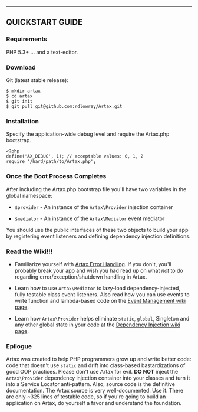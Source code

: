 ----------------
QUICKSTART GUIDE
----------------

### Requirements

PHP 5.3+ ... and a text-editor.

### Download

Git (latest stable release):

    $ mkdir artax
    $ cd artax
    $ git init
    $ git pull git@github.com:rdlowrey/Artax.git

### Installation

Specify the application-wide debug level and require the Artax.php bootstrap.

    <?php
    define('AX_DEBUG', 1); // acceptable values: 0, 1, 2
    require '/hard/path/to/Artax.php';

### Once the Boot Process Completes

After including the Artax.php bootstrap file you'll have two variables in the
global namespace:

  - `$provider` - An instance of the `Artax\Provider` injection container
  
  - `$mediator` - An instance of the `Artax\Mediator` event mediator

You should use the public interfaces of these two objects to build your app
by registering event listeners and defining dependency injection definitions.


### Read the Wiki!!!

  - Familiarize yourself with [Artax Error Handling][wiki-errs]. If you don't,
  you'll probably break your app and wish you had read up on what *not* to do 
  regarding error/exception/shutdown handling in Artax.
  
  - Learn how to use `Artax\Mediator` to lazy-load dependency-injected, fully
  testable class event listeners. Also read how you can use events to write
  function and lambda-based code on the [Event Management wiki page][wiki-events].
  
  - Learn how `Artax\Provider` helps eliminate `static`, `global`, Singleton
  and any other global state in your code at the [Dependency Injection wiki page][wiki-deps].

### Epilogue

Artax was created to help PHP programmers grow up and write better code:
code that doesn't use `static` and drift into class-based bastardizations
of good OOP practices. Please don't use Artax for evil. **DO NOT** inject
the `Artax\Provider` dependency injection container into your classes and
turn it into a Service Locator anti-pattern. Also, source code is the 
definitive documentation. The Artax source is very well-documented. Use it.
There are only ~325 lines of testable code, so if you're going to build an
application on Artax, do yourself a favor and understand the foundation.


[wiki-events]: https://github.com/rdlowrey/Artax/wiki/Event-Management "Artax Event Management"
[wiki-deps]: https://github.com/rdlowrey/Artax/wiki/Dependency-Injection "Artax Dependency Injection"
[wiki-errs]: https://github.com/rdlowrey/Artax/wiki/Error-Management "Artax Error Management"
